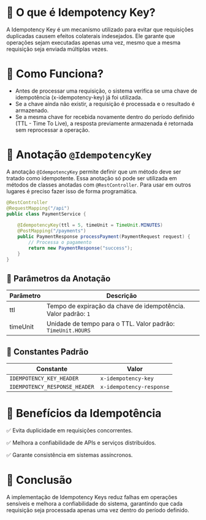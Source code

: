 # 📌 O que é Idempotency Key?

A Idempotency Key é um mecanismo utilizado para evitar 
que requisições duplicadas causem efeitos colaterais 
indesejados. Ele garante que operações sejam executadas 
apenas uma vez, mesmo que a mesma requisição seja enviada 
múltiplas vezes.

# 📌 Como Funciona?

- Antes de processar uma requisição, o sistema verifica se uma chave de idempotência (x-idempotency-key) já foi utilizada.
- Se a chave ainda não existir, a requisição é processada e o resultado é armazenado.
- Se a mesma chave for recebida novamente dentro do período definido (TTL - Time To Live), a resposta previamente armazenada é retornada sem reprocessar a operação.

# 📌 Anotação `@IdempotencyKey`

A anotação `@IdempotencyKey` permite definir que um método deve ser tratado como idempotente.
Essa anotação só pode ser utilizada em métodos de classes anotadas com `@RestController`.
Para usar em outros lugares é preciso fazer isso de forma programática.

```java
@RestController
@RequestMapping("/api")
public class PaymentService {
    
    @IdempotencyKey(ttl = 5, timeUnit = TimeUnit.MINUTES)
    @PostMapping("/payments")
    public PaymentResponse processPayment(PaymentRequest request) {
        // Processa o pagamento
        return new PaymentResponse("success");
    }
}
```

## 📌 Parâmetros da Anotação

| Parâmetro | Descrição                                                      |
|-----------|----------------------------------------------------------------|
| ttl       | Tempo de expiração da chave de idempotência. Valor padrão: `1` |
| timeUnit  | Unidade de tempo para o TTL. Valor padrão: `TimeUnit.HOURS`    |

## 📌 Constantes Padrão

| Constante                     | Valor                    |
|-------------------------------|--------------------------|
| `IDEMPOTENCY_KEY_HEADER`      | `x-idempotency-key`      |
| `IDEMPOTENCY_RESPONSE_HEADER` | `x-idempotency-response` |

# 📌 Benefícios da Idempotência

✅ Evita duplicidade em requisições concorrentes.

✅ Melhora a confiabilidade de APIs e serviços distribuídos.

✅ Garante consistência em sistemas assíncronos.

# 📌 Conclusão

A implementação de Idempotency Keys reduz falhas em operações sensíveis e melhora a confiabilidade do sistema, garantindo que cada requisição seja processada apenas uma vez dentro do período definido.
